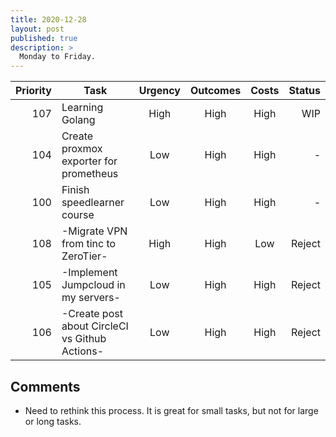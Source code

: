 ```yaml
---
title: 2020-12-28
layout: post
published: true
description: >
  Monday to Friday.
---
```


| Priority | Task | Urgency | Outcomes | Costs | Status |
| ---------: | ------------ | :-------: | :--------: | :----: | ------: |
| 107 | Learning Golang | High | High | High | WIP |
| 104 | Create proxmox exporter for prometheus | Low | High | High | - |
| 100 | Finish speedlearner course | Low | High | High | - |
| 108 | -Migrate VPN from tinc to ZeroTier- | High | High | Low | Reject |
| 105 | -Implement Jumpcloud in my servers- | Low | High | High | Reject |
| 106 | -Create post about CircleCI vs Github Actions- | Low | High | High | Reject |

## Comments

* Need to rethink this process. It is great for small tasks, but not for large or long tasks.
